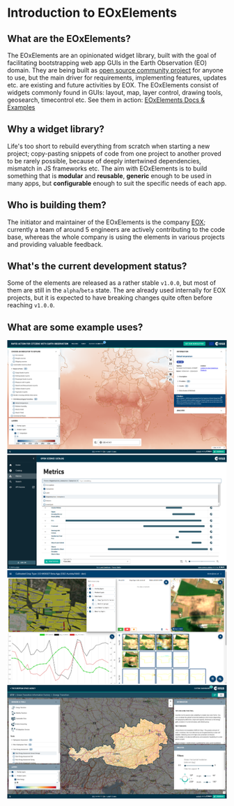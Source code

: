 # Introduction to EOxElements

## What are the EOxElements?

The EOxElements are an opinionated widget library, built with the goal of facilitating bootstrapping web app GUIs in the Earth Observation (EO) domain. They are being built as [open source community project](https://github.com/EOX-A/EOxElements) for anyone to use, but the main driver for requirements, implementing features, updates etc. are existing and future activities by EOX. The EOxElements consist of widgets commonly found in GUIs: layout, map, layer control, drawing tools, geosearch, timecontrol etc. See them in action: [EOxElements Docs & Examples](https://eox-a.github.io/EOxElements/)

## Why a widget library?

Life's too short to rebuild everything from scratch when starting a new project; copy-pasting snippets of code from one project to another proved to be rarely possible, because of deeply intertwined dependencies, mismatch in JS frameworks etc. The aim with EOxElements is to build something that is **modular** and **reusable**, **generic** enough to be used in many apps, but **configurable** enough to suit the specific needs of each app.

## Who is building them?

The initiator and maintainer of the EOxElements is the company [EOX](https://eox.at); currently a team of around 5 engineers are actively contributing to the code base, whereas the whole company is using the elements in various projects and providing valuable feedback.

## What's the current development status?

Some of the elements are released as a rather stable `v1.0.0`, but most of them are still in the `alpha`/`beta` state. The are already used internally for EOX projects, but it is expected to have breaking changes quite often before reaching `v1.0.0`.

## What are some example uses?

![](./screenshots/00-usecase1.png)
![](./screenshots/00-usecase2.png)
![](./screenshots/00-usecase3.png)
![](./screenshots/00-usecase4.png)
